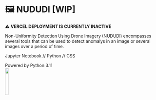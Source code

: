 # 🖼️ NUDUDI [WIP]

⚠️ **VERCEL DEPLOYMENT IS CURRENTLY INACTIVE**

Non-Uniformity Detection Using Drone Imagery (NUDUDI) encompasses several tools that can be used to detect anomalys in an image or several images over a period of time.

Jupyter Notebook // Python // CSS

Powered by Python 3.11
<br>
<img src="https://user-images.githubusercontent.com/11718525/197611877-583a0bb2-a8fb-4275-8827-39f2f06ade6c.png" width=15%>

